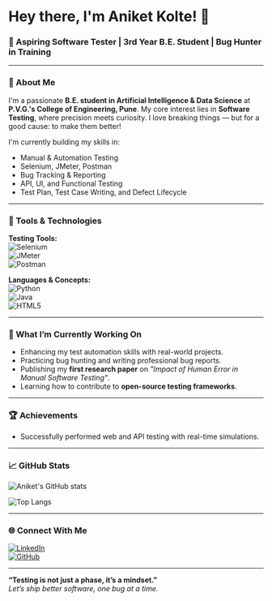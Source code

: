 # Hey there, I'm Aniket Kolte!  👋  
### 🚀 Aspiring Software Tester | 3rd Year B.E. Student | Bug Hunter in Training

---



### 🧠 About Me
I'm a passionate **B.E. student in Artificial Intelligence & Data Science** at **P.V.G.'s College of Engineering, Pune**. My core interest lies in **Software Testing**, where precision meets curiosity. I love breaking things — but for a good cause: to make them better!

I'm currently building my skills in:
- Manual & Automation Testing
- Selenium, JMeter, Postman
- Bug Tracking & Reporting
- API, UI, and Functional Testing
- Test Plan, Test Case Writing, and Defect Lifecycle

---

### 🔧 Tools & Technologies

**Testing Tools:**  
![Selenium](https://img.shields.io/badge/-Selenium-43B02A?style=for-the-badge&logo=selenium&logoColor=white)  
![JMeter](https://img.shields.io/badge/-Apache%20JMeter-D22128?style=for-the-badge&logo=apachejmeter&logoColor=white)  
![Postman](https://img.shields.io/badge/-Postman-FF6C37?style=for-the-badge&logo=postman&logoColor=white)

**Languages & Concepts:**  
![Python](https://img.shields.io/badge/-Python-3776AB?style=for-the-badge&logo=python&logoColor=white)  
![Java](https://img.shields.io/badge/-Java-007396?style=for-the-badge&logo=java&logoColor=white)  
![HTML5](https://img.shields.io/badge/-HTML5-E34F26?style=for-the-badge&logo=html5&logoColor=white)

---

### 🧪 What I’m Currently Working On
- Enhancing my test automation skills with real-world projects.
- Practicing bug hunting and writing professional bug reports.
- Publishing my **first research paper** on *"Impact of Human Error in Manual Software Testing"*.
- Learning how to contribute to **open-source testing frameworks**.

---

### 🏆 Achievements
- Successfully performed web and API testing with real-time simulations.

---

### 📈 GitHub Stats

![Aniket's GitHub stats](https://github-readme-stats.vercel.app/api?username=Aniketkolte2&show_icons=true&theme=radical)

![Top Langs](https://github-readme-stats.vercel.app/api/top-langs/?username=Aniketkolte2&layout=compact&theme=radical)

---

### 🌐 Connect With Me

[![LinkedIn](https://img.shields.io/badge/-LinkedIn-0A66C2?style=for-the-badge&logo=linkedin&logoColor=white)](https://www.linkedin.com/in/aniket-kolte-491972288/)  
[![GitHub](https://img.shields.io/badge/-GitHub-181717?style=for-the-badge&logo=github&logoColor=white)](https://github.com/Aniketkolte2)

---

**“Testing is not just a phase, it’s a mindset.”**  
*Let’s ship better software, one bug at a time.*
